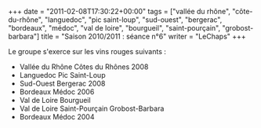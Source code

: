 +++
date = "2011-02-08T17:30:22+00:00"
tags = ["vallée du rhône", "côte-du-rhône", "languedoc", "pic saint-loup", "sud-ouest", "bergerac", "bordeaux", "médoc", "val de loire", "bourgueil", "saint-pourçain", "grobost-barbara"]
title = "Saison 2010/2011 : séance n°6"
writer = "LeChaps"
+++

Le groupe s'exerce sur les vins rouges suivants :

* Vallée du Rhône Côtes du Rhônes 2008
* Languedoc Pic Saint-Loup
* Sud-Ouest Bergerac 2008
* Bordeaux Médoc 2006
* Val de Loire Bourgueil
* Val de Loire Saint-Pourçain Grobost-Barbara
* Bordeaux Médoc 2004